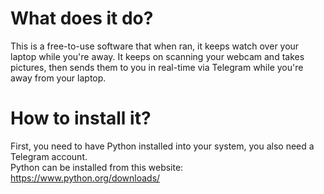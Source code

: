 # What does it do?
This is a free-to-use software that when ran, it keeps watch over your laptop while you're away. It keeps on scanning your webcam and takes pictures, then sends them to you in real-time via Telegram while you're away from your laptop.
# How to install it?
First, you need to have Python installed into your system, you also need a Telegram account.</br>
Python can be installed from this website: https://www.python.org/downloads/